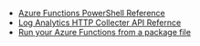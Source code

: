 - [Azure Functions PowerShell Reference](https://docs.microsoft.com/ja-jp/azure/azure-functions/functions-reference-powershell)
- [Log Analytics HTTP Collecter API Refernce](https://docs.microsoft.com/ja-jp/azure/azure-monitor/platform/data-collector-api)
- [Run your Azure Functions from a package file](https://docs.microsoft.com/en-us/azure/azure-functions/run-functions-from-deployment-package)